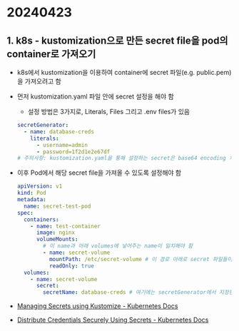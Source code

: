 # 20240423

## 1. k8s - kustomization으로 만든 secret file을 pod의 container로 가져오기

- k8s에서 kustomization을 이용하여 container에 secret 파일(e.g. public.pem)을 가져오려고 함
- 먼저 kustomization.yaml 파일 안에 secret 설정을 해야 함

  - 설정 방법은 3가지로, Literals, Files 그리고 .env files가 있음

  ```yaml
  secretGenerator:
    - name: database-creds
      literals:
        - username=admin
        - password=1f2d1e2e67df
  # 주의사항: kustomization.yaml을 통해 설정하는 secret은 base64 encoding 처리를 할 필요가 없다.
  ```

- 이후 Pod에서 해당 secret file을 가져올 수 있도록 설정해야 함

  ```yaml
  apiVersion: v1
  kind: Pod
  metadata:
    name: secret-test-pod
  spec:
    containers:
      - name: test-container
        image: nginx
        volumeMounts:
          # 이 name과 아래 volumes에 넣어주는 name이 일치해야 함
          - name: secret-volume
            mountPath: /etc/secret-volume # 이 경로 아래로 secret 파일들이 들어올 것임
            readOnly: true
    volumes:
      - name: secret-volume
        secret:
          secretName: database-creds # 여기에는 secretGenerator에서 지정한 name을 넣어줌
  ```

- [Managing Secrets using Kustomize - Kubernetes Docs](https://kubernetes.io/docs/tasks/configmap-secret/managing-secret-using-kustomize/)
- [Distribute Credentials Securely Using Secrets - Kubernetes Docs](https://kubernetes.io/docs/tasks/inject-data-application/distribute-credentials-secure)
